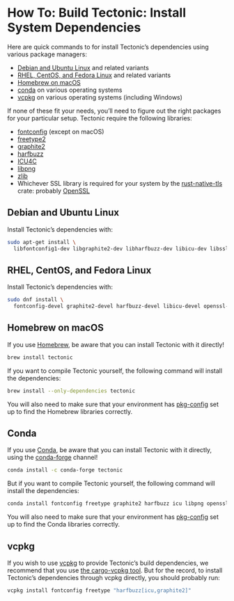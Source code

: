 # How To: Build Tectonic: Install System Dependencies

Here are quick commands to for install Tectonic’s dependencies using various
package managers:

- [Debian and Ubuntu Linux](#debian-and-ubuntu-linux) and related variants
- [RHEL, CentOS, and Fedora Linux](#rhel-centos-and-fedora-linux) and related variants
- [Homebrew on macOS](#homebrew-on-macos)
- [conda](#conda) on various operating systems
- [vcpkg](#vcpkg) on various operating systems (including Windows)

If none of these fit your needs, you’ll need to figure out the right packages
for your particular setup. Tectonic require the following libraries:

- [fontconfig](https://fontconfig.org/) (except on macOS)
- [freetype2](https://www.freetype.org/)
- [graphite2](https://graphite.sil.org/)
- [harfbuzz](https://harfbuzz.github.io/)
- [ICU4C](http://site.icu-project.org/home)
- [libpng](http://www.libpng.org/)
- [zlib](https://zlib.net/)
- Whichever SSL library is required for your system by the [rust-native-tls]
  crate: probably [OpenSSL](https://www.openssl.org/)

[rust-native-tls]: https://github.com/sfackler/rust-native-tls/#readme


## Debian and Ubuntu Linux

Install Tectonic’s dependencies with:

```sh
sudo apt-get install \
  libfontconfig1-dev libgraphite2-dev libharfbuzz-dev libicu-dev libssl-dev zlib1g-dev
```


## RHEL, CentOS, and Fedora Linux

Install Tectonic’s dependencies with:

```sh
sudo dnf install \
  fontconfig-devel graphite2-devel harfbuzz-devel libicu-devel openssl-devel zlib-devel
```


## Homebrew on macOS

If you use [Homebrew], be aware that you can install Tectonic with it directly!

[Homebrew]: https://brew.sh

```sh
brew install tectonic
```

If you want to compile Tectonic yourself, the following command will install the
dependencies:

```sh
brew install --only-dependencies tectonic
```

You will also need to make sure that your environment has [pkg-config] set up to
find the Homebrew libraries correctly.

[pkg-config]: https://www.freedesktop.org/wiki/Software/pkg-config/


## Conda

If you use [Conda], be aware that you can install Tectonic with it directly,
using the [conda-forge] channel!

[Conda]: https://docs.conda.io/
[conda-forge]: https://conda-forge.org/

```sh
conda install -c conda-forge tectonic
```

But if you want to compile Tectonic yourself, the following command will install
the dependencies:

```sh
conda install fontconfig freetype graphite2 harfbuzz icu libpng openssl zlib
```

You will also need to make sure that your environment has [pkg-config] set up to
find the Conda libraries correctly.


## vcpkg

If you wish to use [vcpkg] to provide Tectonic’s build dependencies, we
recommend that you use [the cargo-vcpkg tool](./cargo-vcpkg-dep-install.md). But
for the record, to install Tectonic’s dependencies through vcpkg directly, you
should probably run:

[vcpkg]: https://vcpkg.readthedocs.io/

```sh
vcpkg install fontconfig freetype "harfbuzz[icu,graphite2]"
```

